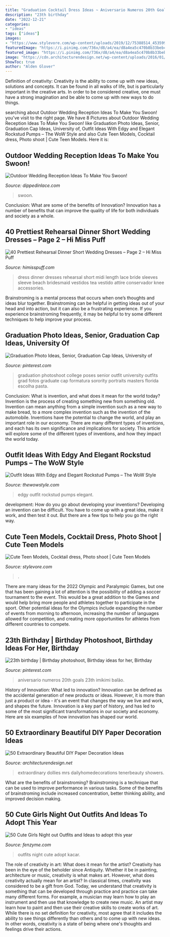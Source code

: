 ```yaml
---
title: "Graduation Cocktail Dress Ideas ~ Aniversario Numeros 20th Goals 23th Imikimi Balão"
description: "23th birthday"
date: "2022-12-21"
categories:
- "ideas"
tags: ["ideas"]
images:
- "https://www.stylevore.com/wp-content/uploads/2019/12/75388514_453599671996669_1620906557187893482_n.jpg"
featuredImage: "https://i.pinimg.com/736x/d8/a4/ea/d8a4ea5c470b8b33bebc94370aaf624d--birthday-makeup--birthday.jpg"
featured_image: "https://i.pinimg.com/736x/d8/a4/ea/d8a4ea5c470b8b33bebc94370aaf624d--birthday-makeup--birthday.jpg"
image: "https://cdn.architecturendesign.net/wp-content/uploads/2016/01/AD-Extraordinary-Beautiful-DIY-Paper-Decoration-Ideas-44.jpg"
ShowToc: true
author: "Alden Glover"
---
```



Definition of creativity:
Creativity is the ability to come up with new ideas, solutions and concepts. It can be found in all walks of life, but is particularly important in the creative arts. In order to be considered creative, one must have a strong imagination and be able to come up with new ways to do things.

	

		
searching about Outdoor Wedding Reception Ideas To Make You Swoon! you've visit to the right page. We have 8 Pictures about Outdoor Wedding Reception Ideas To Make You Swoon! like Graduation Photo Ideas, Senior, Graduation Cap Ideas, University of, Outfit Ideas With Edgy and Elegant Rockstud Pumps – The WoW Style and also Cute Teen Models, Cocktail dress, Photo shoot | Cute Teen Models. Here it is:
		
    
## Outdoor Wedding Reception Ideas To Make You Swoon!

<img loading=lazy src="https://dippedinlace.com/wp-content/uploads/2015/03/Outdoor-Wedding-Reception-Ideas-7.jpg" onerror="this.onerror=null;this.src='https://tse1.mm.bing.net/th?id=OIP.r0ztHN-ZQ26CTTrBsuwXXAHaK8&amp;pid=15.1';" alt="Outdoor Wedding Reception Ideas To Make You Swoon!">

_Source: dippedinlace.com_

>swoon. 

	

Conclusion: What are some of the benefits of Innovation?
Innovation has a number of benefits that can improve the quality of life for both individuals and society as a whole.

    
## 40 Prettiest Rehearsal Dinner Short Wedding Dresses – Page 2 – Hi Miss Puff

<img loading=lazy src="http://www.himisspuff.com/wp-content/uploads/2016/12/Rehearsal-Dinner-dress.jpg" onerror="this.onerror=null;this.src='https://tse3.mm.bing.net/th?id=OIP.Qpqnl4xiEy-IQ76go6ULYQHaTC&amp;pid=15.1';" alt="40 Prettiest Rehearsal Dinner Short Wedding Dresses – Page 2 – Hi Miss Puff">

_Source: himisspuff.com_

>dress dinner dresses rehearsal short midi length lace bride sleeves sleeve beach bridesmaid vestidos tea vestido attire conservador knee accessories. 

	

Brainstroming is a mental process that occurs when one’s thoughts and ideas blur together. Brainstroming can be helpful in getting ideas out of your head and into action, but it can also be a frustrating experience. If you experience brainstroming frequently, it may be helpful to try some different techniques to help improve your process.

    
## Graduation Photo Ideas, Senior, Graduation Cap Ideas, University Of

<img loading=lazy src="https://i.pinimg.com/736x/dc/a5/6d/dca56d42f16d0cbd12584f251fdc6aa1.jpg" onerror="this.onerror=null;this.src='https://tse2.mm.bing.net/th?id=OIP.9tQP2yWyStbaNzobBCj7VgHaJ3&amp;pid=15.1';" alt="Graduation Photo Ideas, Senior, Graduation Cap Ideas, University of">

_Source: pinterest.com_

>graduation photoshoot college poses senior outfit university outfits grad fotos graduate cap formatura sorority portraits masters florida escolha pasta. 

	

Conclusion: What is invention, and what does it mean for the world today?
Invention is the process of creating something new from something old. Invention can mean anything from a simple invention such as a new way to make bread, to a more complex invention such as the invention of the automobile. Inventions have the potential to change the world, and play an important role in our economy. There are many different types of inventions, and each has its own significance and implications for society. This article will explore some of the different types of inventions, and how they impact the world today.

    
## Outfit Ideas With Edgy And Elegant Rockstud Pumps – The WoW Style

<img loading=lazy src="http://thewowstyle.com/wp-content/uploads/2015/01/Gorgeous-Edgy-Look..jpg" onerror="this.onerror=null;this.src='https://tse2.mm.bing.net/th?id=OIP.2-eomSoQPN6F7zGrcqrjEAHaLG&amp;pid=15.1';" alt="Outfit Ideas With Edgy and Elegant Rockstud Pumps – The WoW Style">

_Source: thewowstyle.com_

>edgy outfit rockstud pumps elegant. 

	

development: How do you go about developing your inventions?
Developing an invention can be difficult. You have to come up with a great idea, make it work, and then test it out. But there are a few tips to help you go the right way.

    
## Cute Teen Models, Cocktail Dress, Photo Shoot | Cute Teen Models

<img loading=lazy src="https://www.stylevore.com/wp-content/uploads/2019/12/75388514_453599671996669_1620906557187893482_n.jpg" onerror="this.onerror=null;this.src='https://tse3.mm.bing.net/th?id=OIP.-F4Ia16upSiHJ1TLgJQ2TQHaHa&amp;pid=15.1';" alt="Cute Teen Models, Cocktail dress, Photo shoot | Cute Teen Models">

_Source: stylevore.com_

>. 

	

There are many ideas for the 2022 Olympic and Paralympic Games, but one that has been gaining a lot of attention is the possibility of adding a soccer tournament to the event. This would be a great addition to the Games and would help bring more people and athletes together to participate in the sport. Other potential ideas for the Olympics include expanding the number of events from morning to afternoon, increasing the number of languages allowed for competition, and creating more opportunities for athletes from different countries to compete.

    
## 23th Birthday | Birthday Photoshoot, Birthday Ideas For Her, Birthday

<img loading=lazy src="https://i.pinimg.com/736x/d8/a4/ea/d8a4ea5c470b8b33bebc94370aaf624d--birthday-makeup--birthday.jpg" onerror="this.onerror=null;this.src='https://tse4.mm.bing.net/th?id=OIP.RoBZ2uLKsLcEG8fXjpIasQHaJ3&amp;pid=15.1';" alt="23th birthday | Birthday photoshoot, Birthday ideas for her, Birthday">

_Source: pinterest.com_

>aniversario numeros 20th goals 23th imikimi balão. 

	

History of Innovation: What led to innovation?
Innovation can be defined as the accidental generation of new products or ideas. However, it is more than just a product or idea - it's an event that changes the way we live and work, and shapes the future. Innovation is a key part of history, and has led to some of the most significant transformations in our society and economy. Here are six examples of how innovation has shaped our world.

    
## 50 Extraordinary Beautiful DIY Paper Decoration Ideas

<img loading=lazy src="https://cdn.architecturendesign.net/wp-content/uploads/2016/01/AD-Extraordinary-Beautiful-DIY-Paper-Decoration-Ideas-44.jpg" onerror="this.onerror=null;this.src='https://tse2.mm.bing.net/th?id=OIP.Mhtjahkr6aALmDz99_spNwHaJ6&amp;pid=15.1';" alt="50 Extraordinary Beautiful DIY Paper Decoration Ideas">

_Source: architecturendesign.net_

>extraordinary dollies mrs dailyhomedecorations tenerbeauty showers. 

	

What are the benefits of brainstroming?
Brainstroming is a technique that can be used to improve performance in various tasks. Some of the benefits of brainstroming include increased concentration, better thinking ability, and improved decision making.

    
## 50 Cute Girls Night Out Outfits And Ideas To Adopt This Year

<img loading=lazy src="http://fenzyme.com/wp-content/uploads/2015/06/Cute-Girls-Night-out-Outfits-and-Ideas26.jpg" onerror="this.onerror=null;this.src='https://tse2.mm.bing.net/th?id=OIP.9TwngK95Y5AEpZZ_vyyt0wHaLa&amp;pid=15.1';" alt="50 Cute Girls Night out Outfits and Ideas to adopt this year">

_Source: fenzyme.com_

>outfits night cute adopt kacar. 

	

The role of creativity in art: What does it mean for the artist?
Creativity has been in the eye of the beholder since Antiquity. Whether it be in painting, architecture or music, creativity is what makes art. However, what does creativity actually mean for an artist? In classical times, creativity was considered to be a gift from God. Today, we understand that creativity is something that can be developed through practice and practice can take many different forms. For example, a musician may learn how to play an instrument and then use that knowledge to create new music. An artist may learn how to paint and then use their creative skills to create works of art. While there is no set definition for creativity, most agree that it includes the ability to see things differently than others and to come up with new ideas. In other words, creativity is a state of being where one's thoughts and feelings drive their actions.

